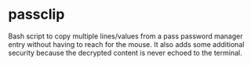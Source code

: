 passclip
========

Bash script to copy multiple lines/values from a pass password manager entry without having to reach for the mouse. It also adds some additional security because the decrypted content is never echoed to the terminal.
